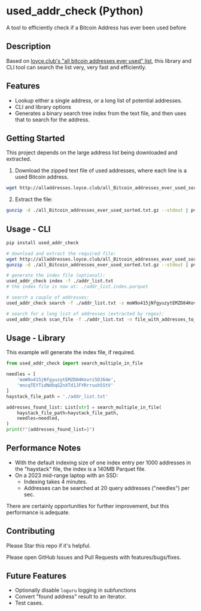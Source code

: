# used_addr_check (Python)
A tool to efficiently check if a Bitcoin Address has ever been used before

## Description

Based on [loyce.club's "all bitcoin addresses ever used" list](http://alladdresses.loyce.club/all_Bitcoin_addresses_ever_used_sorted.txt.gz), this library and CLI tool can search the list very, very fast and efficiently.

## Features

* Lookup either a single address, or a long list of potential addresses.
* CLI and library options
* Generates a binary search tree index from the text file, and then uses that to search for the address.

## Getting Started

This project depends on the large address list being downloaded and extracted.

1. Download the zipped text file of used addresses, where each line is a used Bitcoin address.

```bash
wget http://alladdresses.loyce.club/all_Bitcoin_addresses_ever_used_sorted.txt.gz
```

2. Extract the file:

```bash
gunzip -d ./all_Bitcoin_addresses_ever_used_sorted.txt.gz --stdout | pv > all_Bitcoin_addresses_ever_used_sorted.txt
```

## Usage - CLI

```bash
pip install used_addr_check

# download and extract the required file:
wget http://alladdresses.loyce.club/all_Bitcoin_addresses_ever_used_sorted.txt.gz
gunzip -d ./all_Bitcoin_addresses_ever_used_sorted.txt.gz --stdout | pv > addr_list.txt

# generate the index file (optional):
used_addr_check index -f ./addr_list.txt
# the index file is now at: ./addr_list.index.parquet

# search a couple of addresses:
used_addr_check search -f ./addr_list.txt -s moW9o415jNfgyuzytEMZD84Kovri5DJ64e -s mncqTEYTidNdbqGZnXTd1JFYRrruuh5StV

# search for a long list of addresses (extracted by regex):
used_addr_check scan_file -f ./addr_list.txt -n file_with_addresses_to_lookup.txt
```

## Usage - Library

This example will generate the index file, if required.

```python
from used_addr_check import search_multiple_in_file

needles = [
    'moW9o415jNfgyuzytEMZD84Kovri5DJ64e',
    'mncqTEYTidNdbqGZnXTd1JFYRrruuh5StV'
]
haystack_file_path = './addr_list.txt'

addresses_found_list: List[str] = search_multiple_in_file(
    haystack_file_path=haystack_file_path,
    needles=needled,
)
print(f"{addresses_found_list=}")
```

## Performance Notes

* With the default indexing size of one index entry per 1000 addresses in the "haystack" file, the index is a 140MB Parquet file.
* On a 2023 mid-range laptop with an SSD:
    * Indexing takes 4 minutes.
    * Addresses can be searched at 20 query addresses ("needles") per sec.

There are certainly opportunities for further improvement, but this performance is adequate.

## Contributing

Please Star this repo if it's helpful.

Please open GitHub Issues and Pull Requests with features/bugs/fixes.

## Future Features

* Optionally disable `loguru` logging in subfunctions
* Convert "found address" result to an iterator.
* Test cases.
